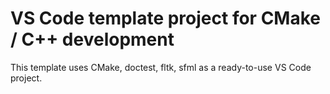 # VS Code template project for CMake / C++ development

This template uses CMake, doctest, fltk, sfml as a ready-to-use VS Code project.